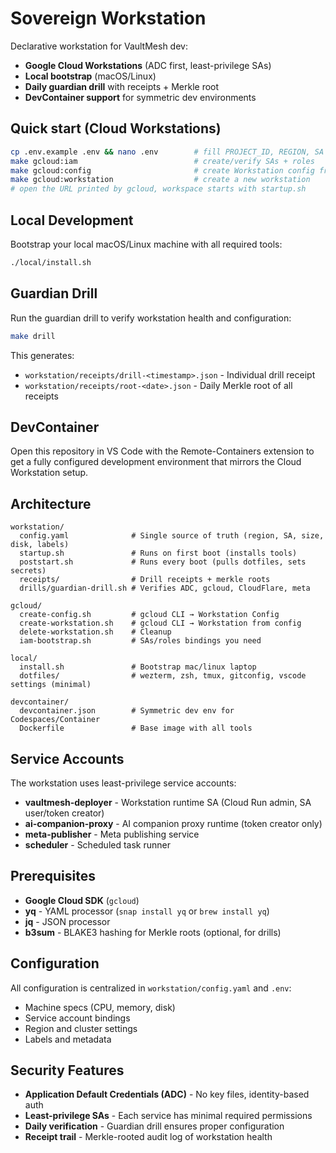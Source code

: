 # Sovereign Workstation

Declarative workstation for VaultMesh dev:
- **Google Cloud Workstations** (ADC first, least-privilege SAs)
- **Local bootstrap** (macOS/Linux)
- **Daily guardian drill** with receipts + Merkle root
- **DevContainer support** for symmetric dev environments

## Quick start (Cloud Workstations)

```bash
cp .env.example .env && nano .env        # fill PROJECT_ID, REGION, SA names
make gcloud:iam                          # create/verify SAs + roles
make gcloud:config                       # create Workstation config from YAML
make gcloud:workstation                  # create a new workstation
# open the URL printed by gcloud, workspace starts with startup.sh
```

## Local Development

Bootstrap your local macOS/Linux machine with all required tools:

```bash
./local/install.sh
```

## Guardian Drill

Run the guardian drill to verify workstation health and configuration:

```bash
make drill
```

This generates:
- `workstation/receipts/drill-<timestamp>.json` - Individual drill receipt
- `workstation/receipts/root-<date>.json` - Daily Merkle root of all receipts

## DevContainer

Open this repository in VS Code with the Remote-Containers extension to get a fully configured development environment that mirrors the Cloud Workstation setup.

## Architecture

```
workstation/
  config.yaml              # Single source of truth (region, SA, size, disk, labels)
  startup.sh               # Runs on first boot (installs tools)
  poststart.sh             # Runs every boot (pulls dotfiles, sets secrets)
  receipts/                # Drill receipts + merkle roots
  drills/guardian-drill.sh # Verifies ADC, gcloud, CloudFlare, meta
  
gcloud/
  create-config.sh         # gcloud CLI → Workstation Config
  create-workstation.sh    # gcloud CLI → Workstation from config
  delete-workstation.sh    # Cleanup
  iam-bootstrap.sh         # SAs/roles bindings you need
  
local/
  install.sh               # Bootstrap mac/linux laptop
  dotfiles/                # wezterm, zsh, tmux, gitconfig, vscode settings (minimal)
  
devcontainer/
  devcontainer.json        # Symmetric dev env for Codespaces/Container
  Dockerfile               # Base image with all tools
```

## Service Accounts

The workstation uses least-privilege service accounts:

- **vaultmesh-deployer** - Workstation runtime SA (Cloud Run admin, SA user/token creator)
- **ai-companion-proxy** - AI companion proxy runtime (token creator only)
- **meta-publisher** - Meta publishing service
- **scheduler** - Scheduled task runner

## Prerequisites

- **Google Cloud SDK** (`gcloud`)
- **yq** - YAML processor (`snap install yq` or `brew install yq`)
- **jq** - JSON processor
- **b3sum** - BLAKE3 hashing for Merkle roots (optional, for drills)

## Configuration

All configuration is centralized in `workstation/config.yaml` and `.env`:

- Machine specs (CPU, memory, disk)
- Service account bindings
- Region and cluster settings
- Labels and metadata

## Security Features

- **Application Default Credentials (ADC)** - No key files, identity-based auth
- **Least-privilege SAs** - Each service has minimal required permissions
- **Daily verification** - Guardian drill ensures proper configuration
- **Receipt trail** - Merkle-rooted audit log of workstation health